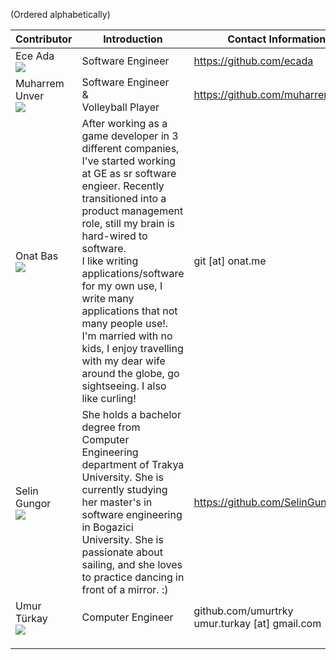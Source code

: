 (Ordered alphabetically)

| Contributor | Introduction | Contact Information  |
|---|---|---|
|  Ece Ada<br>![](https://avatars3.githubusercontent.com/u/18642218?v=4&s=200&u=d59e41256a3d086c8c67d7e2f2e69c114f1affb2)| Software Engineer  | https://github.com/ecada  | 
|  Muharrem Unver<br> ![](https://avatars2.githubusercontent.com/u/25706525?v=4&s=200) | Software Engineer<br>&<br>Volleyball Player | https://github.com/muharremunver | 
|  Onat Bas<br>![](https://avatars3.githubusercontent.com/u/714795?v=4&s=200)| After working as a game developer in 3 different companies, I've started working at GE as sr software engieer. Recently transitioned into a product management role, still my brain is hard-wired to software.<br>I like writing applications/software for my own use, I write many applications that not many people use!. I'm married with no kids, I enjoy travelling with my dear wife around the globe, go sightseeing. I also like curling!  | git [at] onat.me  |
|  Selin Gungor<br>![](https://avatars3.githubusercontent.com/u/12857525?v=4&s=200)| She holds a bachelor degree from Computer Engineering department of Trakya University. She is currently studying her master's in software engineering in Bogazici University. She is passionate about sailing, and she loves to practice dancing in front of a mirror. :) |  https://github.com/SelinGungor | 
|  Umur Türkay<br>![](https://avatars3.githubusercontent.com/u/2481522?v=4&s=200)| Computer Engineer |  github.com/umurtrky<br>umur.turkay [at] gmail.com | 
|   |   |   | 
|   |   |   | 
|   |   |   | 
